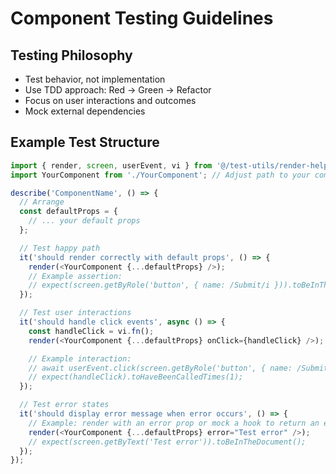 # Component Testing Guidelines

## Testing Philosophy
- Test behavior, not implementation
- Use TDD approach: Red → Green → Refactor
- Focus on user interactions and outcomes
- Mock external dependencies

## Example Test Structure
```typescript
import { render, screen, userEvent, vi } from '@/test-utils/render-helpers'; // Assuming render-helpers exports these
import YourComponent from './YourComponent'; // Adjust path to your component

describe('ComponentName', () => {
  // Arrange
  const defaultProps = {
    // ... your default props
  };

  // Test happy path
  it('should render correctly with default props', () => {
    render(<YourComponent {...defaultProps} />);
    // Example assertion:
    // expect(screen.getByRole('button', { name: /Submit/i })).toBeInTheDocument();
  });

  // Test user interactions
  it('should handle click events', async () => {
    const handleClick = vi.fn();
    render(<YourComponent {...defaultProps} onClick={handleClick} />);

    // Example interaction:
    // await userEvent.click(screen.getByRole('button', { name: /Submit/i }));
    // expect(handleClick).toHaveBeenCalledTimes(1);
  });

  // Test error states
  it('should display error message when error occurs', () => {
    // Example: render with an error prop or mock a hook to return an error
    render(<YourComponent {...defaultProps} error="Test error" />);
    // expect(screen.getByText('Test error')).toBeInTheDocument();
  });
});
```
